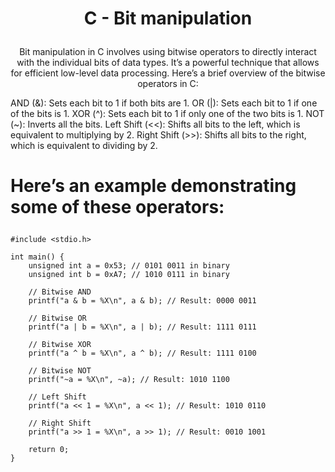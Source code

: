 
# <p align="center">C - Bit manipulation</p>


<p align="center">Bit manipulation in C involves using bitwise operators to directly interact with the individual bits of data types. It’s a powerful technique that allows for efficient low-level data processing. Here’s a brief overview of the bitwise operators in C:

AND (&): Sets each bit to 1 if both bits are 1.
OR (|): Sets each bit to 1 if one of the bits is 1.
XOR (^): Sets each bit to 1 if only one of the two bits is 1.
NOT (~): Inverts all the bits.
Left Shift (<<): Shifts all bits to the left, which is equivalent to multiplying by 2.
Right Shift (>>): Shifts all bits to the right, which is equivalent to dividing by 2.</p>

#
# <p>Here’s an example demonstrating some of these operators:</p>

```
#include <stdio.h>

int main() {
    unsigned int a = 0x53; // 0101 0011 in binary
    unsigned int b = 0xA7; // 1010 0111 in binary

    // Bitwise AND
    printf("a & b = %X\n", a & b); // Result: 0000 0011

    // Bitwise OR
    printf("a | b = %X\n", a | b); // Result: 1111 0111

    // Bitwise XOR
    printf("a ^ b = %X\n", a ^ b); // Result: 1111 0100

    // Bitwise NOT
    printf("~a = %X\n", ~a); // Result: 1010 1100

    // Left Shift
    printf("a << 1 = %X\n", a << 1); // Result: 1010 0110

    // Right Shift
    printf("a >> 1 = %X\n", a >> 1); // Result: 0010 1001

    return 0;
}

```
